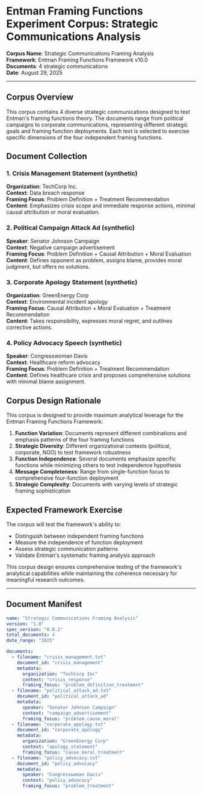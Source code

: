 # Entman Framing Functions Experiment Corpus: Strategic Communications Analysis

**Corpus Name**: Strategic Communications Framing Analysis  
**Framework**: Entman Framing Functions Framework v10.0  
**Documents**: 4 strategic communications  
**Date**: August 29, 2025  

---

## Corpus Overview

This corpus contains 4 diverse strategic communications designed to test Entman's framing functions theory. The documents range from political campaigns to corporate communications, representing different strategic goals and framing function deployments. Each text is selected to exercise specific dimensions of the four independent framing functions.

## Document Collection

### 1. Crisis Management Statement (synthetic)
**Organization**: TechCorp Inc.  
**Context**: Data breach response  
**Framing Focus**: Problem Definition + Treatment Recommendation  
**Content**: Emphasizes crisis scope and immediate response actions, minimal causal attribution or moral evaluation.

### 2. Political Campaign Attack Ad (synthetic)
**Speaker**: Senator Johnson Campaign  
**Context**: Negative campaign advertisement  
**Framing Focus**: Problem Definition + Causal Attribution + Moral Evaluation  
**Content**: Defines opponent as problem, assigns blame, provides moral judgment, but offers no solutions.

### 3. Corporate Apology Statement (synthetic)
**Organization**: GreenEnergy Corp  
**Context**: Environmental incident apology  
**Framing Focus**: Causal Attribution + Moral Evaluation + Treatment Recommendation  
**Content**: Takes responsibility, expresses moral regret, and outlines corrective actions.

### 4. Policy Advocacy Speech (synthetic)
**Speaker**: Congresswoman Davis  
**Context**: Healthcare reform advocacy  
**Framing Focus**: Problem Definition + Treatment Recommendation  
**Content**: Defines healthcare crisis and proposes comprehensive solutions with minimal blame assignment.


## Corpus Design Rationale

This corpus is designed to provide maximum analytical leverage for the Entman Framing Functions Framework:

1. **Function Variation**: Documents represent different combinations and emphasis patterns of the four framing functions
2. **Strategic Diversity**: Different organizational contexts (political, corporate, NGO) to test framework robustness
3. **Function Independence**: Several documents emphasize specific functions while minimizing others to test independence hypothesis
4. **Message Completeness**: Range from single-function focus to comprehensive four-function deployment
5. **Strategic Complexity**: Documents with varying levels of strategic framing sophistication

## Expected Framework Exercise

The corpus will test the framework's ability to:
- Distinguish between independent framing functions
- Measure the independence of function deployment
- Assess strategic communication patterns
- Validate Entman's systematic framing analysis approach

This corpus design ensures comprehensive testing of the framework's analytical capabilities while maintaining the coherence necessary for meaningful research outcomes.

---

## Document Manifest

```yaml
name: "Strategic Communications Framing Analysis"
version: "1.0"
spec_version: "8.0.2"
total_documents: 4
date_range: "2025"

documents:
  - filename: "crisis_management.txt"
    document_id: "crisis_management"
    metadata:
      organization: "TechCorp Inc"
      context: "crisis_response"
      framing_focus: "problem_definition_treatment"
  - filename: "political_attack_ad.txt"
    document_id: "political_attack_ad"
    metadata:
      speaker: "Senator Johnson Campaign"
      context: "campaign_advertisement"
      framing_focus: "problem_cause_moral"
  - filename: "corporate_apology.txt"
    document_id: "corporate_apology"
    metadata:
      organization: "GreenEnergy Corp"
      context: "apology_statement"
      framing_focus: "cause_moral_treatment"
  - filename: "policy_advocacy.txt"
    document_id: "policy_advocacy"
    metadata:
      speaker: "Congresswoman Davis"
      context: "policy_advocacy"
      framing_focus: "problem_treatment"
```
